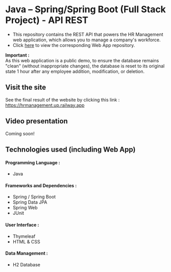 # Java – Spring/Spring Boot (Full Stack Project) - API REST
- This repository contains the REST API that powers the HR Management web application,  which allows you to manage a company's workforce.
- Click [here]( https://github.com/profileMB/Java_Spring_Boot-Web_App-HR_Project) to view the corresponding Web App repository.

**Important :**  
As this web application is a public demo, to ensure the database remains "clean" (without inappropriate changes), the database is reset to its original state 1 hour after any employee addition, modification, or deletion.

## Visit the site
See the final result of the website by clicking this link : https://hrmanagement.up.railway.app

## Video presentation
Coming soon!

## Technologies used (including Web App)
#### Programming Language :
- Java

#### Frameworks and Dependencies :
- Spring / Spring Boot
- Spring Data JPA
- Spring Web
- JUnit

#### User Interface :
- Thymeleaf
- HTML & CSS

#### Data Management :
- H2 Database
